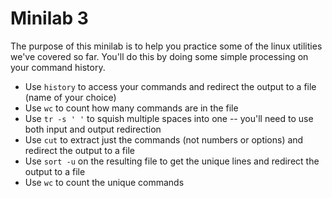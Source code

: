 # Minilab 3

The purpose of this minilab is to help you practice some of
the linux utilities we've covered so far.  You'll do this
by doing some simple processing on your command history.

* Use `history` to access your commands and redirect the
  output to a file (name of your choice)
* Use `wc` to count how many commands are in the file
* Use `tr -s ' '` to squish multiple spaces into one --
  you'll need to use both input and output redirection
* Use `cut` to extract just the commands (not numbers or options)
  and redirect the output to a file
* Use `sort -u` on the resulting file to get the unique lines
  and redirect the output to a file
* Use `wc` to count the unique commands 
